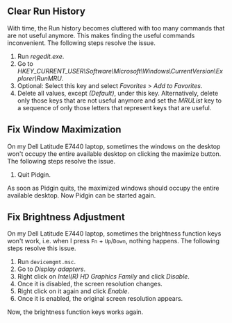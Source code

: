 Clear Run History
-----------------
With time, the Run history becomes cluttered with too many commands
that are not useful anymore. This makes finding the useful commands
inconvenient. The following steps resolve the issue.

  1. Run *regedit.exe*.
  2. Go to
     *HKEY_CURRENT_USER\Software\Microsoft\Windows\CurrentVersion\Explorer\RunMRU*.
  3. Optional: Select this key and select *Favorites* > *Add to Favorites*.
  4. Delete all values, except *(Default)*, under this key.
     Alternatively, delete only those keys that are not useful anymore
     and set the *MRUList* key to a sequence of only those letters that
     represent keys that are useful.


Fix Window Maximization
-----------------------
On my Dell Latitude E7440 laptop, sometimes the windows on the desktop
won't occupy the entire available desktop on clicking the maximize
button. The following steps resolve the issue.

  1. Quit Pidgin.

As soon as Pidgin quits, the maximized windows should occupy the entire
available desktop. Now Pidgin can be started again.


Fix Brightness Adjustment
-------------------------
On my Dell Latitude E7440 laptop, sometimes the brightness function keys
won't work, i.e. when I press `Fn` + `Up`/`Down`, nothing happens. The
following steps resolve this issue.

  1. Run `devicemgmt.msc`.
  2. Go to *Display adapters*.
  3. Right click on *Intel(R) HD Graphics Family* and click *Disable*.
  4. Once it is disabled, the screen resolution changes.
  5. Right click on it again and click *Enable*.
  6. Once it is enabled, the original screen resolution appears.

Now, the brightness function keys works again.
